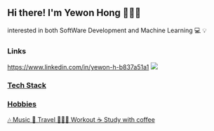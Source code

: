 ## Hi there! I'm Yewon Hong 👩🏻‍💻
interested in both SoftWare Development and Machine Learning 💻 💡

### Links
https://www.linkedin.com/in/yewon-h-b837a51a1
<a href="https://www.linkedin.com/in/yewon-h-b837a51a1/"><img src="https://img.shields.io/badge/#8977ad?style=flat-square&logo=LinkedIn&logoColor=white&link=https://www.linkedin.com/in/yewon-h-b837a51a1"/>



### Tech Stack



### Hobbies
🎶 Music 🛫 Travel 🏃🏻‍♀️ Workout ☕️ Study with coffee
